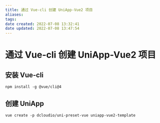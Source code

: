 ```yaml
---
title: 通过 Vue-cli 创建 UniApp-Vue2 项目
aliases: 
tags: 
date created: 2022-07-08 13:32:41
date updated: 2022-07-08 13:47:54
---
```


# 通过 Vue-cli 创建 UniApp-Vue2 项目

## 安装 Vue-cli

```` shell
npm install -g @vue/cli@4
````

## 创建 UniApp

```shell
vue create -p dcloudio/uni-preset-vue uniapp-vue2-template
```

